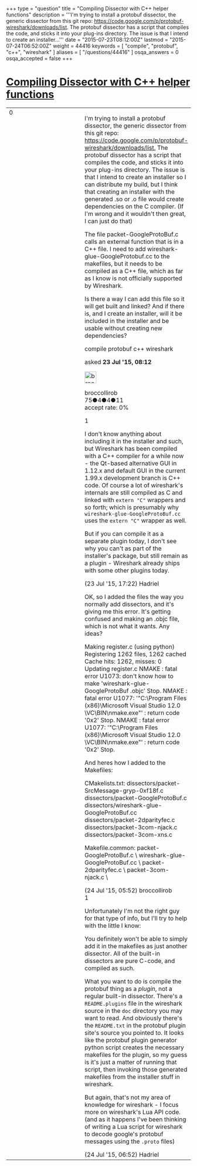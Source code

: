 +++
type = "question"
title = "Compiling Dissector with C++ helper functions"
description = '''I&#x27;m trying to install a protobuf dissector, the generic dissector from this git repo: https://code.google.com/p/protobuf-wireshark/downloads/list. The protobuf dissector has a script that compiles the code, and sticks it into your plug-ins directory. The issue is that I intend to create an installer...'''
date = "2015-07-23T08:12:00Z"
lastmod = "2015-07-24T06:52:00Z"
weight = 44416
keywords = [ "compile", "protobuf", "c++", "wireshark" ]
aliases = [ "/questions/44416" ]
osqa_answers = 0
osqa_accepted = false
+++

<div class="headNormal">

# [Compiling Dissector with C++ helper functions](/questions/44416/compiling-dissector-with-c-helper-functions)

</div>

<div id="main-body">

<div id="askform">

<table id="question-table" style="width:100%;"><colgroup><col style="width: 50%" /><col style="width: 50%" /></colgroup><tbody><tr class="odd"><td style="width: 30px; vertical-align: top"><div class="vote-buttons"><span id="post-44416-upvote" class="ajax-command post-vote up" rel="nofollow" title="I like this post (click again to cancel)"> </span><div id="post-44416-score" class="post-score" title="current number of votes">0</div><span id="post-44416-downvote" class="ajax-command post-vote down" rel="nofollow" title="I dont like this post (click again to cancel)"> </span> <span id="favorite-mark" class="ajax-command favorite-mark" rel="nofollow" title="mark/unmark this question as favorite (click again to cancel)"> </span><div id="favorite-count" class="favorite-count"></div></div></td><td><div id="item-right"><div class="question-body"><p>I'm trying to install a protobuf dissector, the generic dissector from this git repo: <a href="https://code.google.com/p/protobuf-wireshark/downloads/list.">https://code.google.com/p/protobuf-wireshark/downloads/list.</a> The protobuf dissector has a script that compiles the code, and sticks it into your plug-ins directory. The issue is that I intend to create an installer so I can distribute my build, but I think that creating an installer with the generated .so or .o file would create dependencies on the C compiler. (If I'm wrong and it wouldn't then great, I can just do that)</p><p>The file packet-GoogleProtoBuf.c calls an external function that is in a C++ file. I need to add wireshark-glue-GoogleProtobuf.cc to the makefiles, but it needs to be compiled as a C++ file, which as far as I know is not officially supported by Wireshark.</p><p>Is there a way I can add this file so it will get built and linked? And if there is, and I create an installer, will it be included in the installer and be usable without creating new dependencies?</p></div><div id="question-tags" class="tags-container tags"><span class="post-tag tag-link-compile" rel="tag" title="see questions tagged &#39;compile&#39;">compile</span> <span class="post-tag tag-link-protobuf" rel="tag" title="see questions tagged &#39;protobuf&#39;">protobuf</span> <span class="post-tag tag-link-c++" rel="tag" title="see questions tagged &#39;c++&#39;">c++</span> <span class="post-tag tag-link-wireshark" rel="tag" title="see questions tagged &#39;wireshark&#39;">wireshark</span></div><div id="question-controls" class="post-controls"></div><div class="post-update-info-container"><div class="post-update-info post-update-info-user"><p>asked <strong>23 Jul '15, 08:12</strong></p><img src="https://secure.gravatar.com/avatar/059a334676449782e9d927f2f79351fd?s=32&amp;d=identicon&amp;r=g" class="gravatar" width="32" height="32" alt="broccollirob&#39;s gravatar image" /><p><span>broccollirob</span><br />
<span class="score" title="75 reputation points">75</span><span title="4 badges"><span class="badge1">●</span><span class="badgecount">4</span></span><span title="4 badges"><span class="silver">●</span><span class="badgecount">4</span></span><span title="11 badges"><span class="bronze">●</span><span class="badgecount">11</span></span><br />
<span class="accept_rate" title="Rate of the user&#39;s accepted answers">accept rate:</span> <span title="broccollirob has no accepted answers">0%</span></p></div></div><div id="comments-container-44416" class="comments-container"><span id="44423"></span><div id="comment-44423" class="comment"><div id="post-44423-score" class="comment-score">1</div><div class="comment-text"><p>I don't know anything about including it in the installer and such, but Wireshark has been compiled with a C++ compiler for a while now - the Qt-based alternative GUI in 1.12.x and default GUI in the current 1.99.x development branch is C++ code. Of course a lot of wireshark's internals are still compiled as C and linked with <code>extern "C"</code> wrappers and so forth; which is presumably why <code>wireshark-glue-GoogleProtoBuf.cc</code> uses the <code>extern "C"</code> wrapper as well.</p><p>But if you can compile it as a separate plugin today, I don't see why you can't as part of the installer's package, but still remain as a plugin - Wireshark already ships with some other plugins today.</p></div><div id="comment-44423-info" class="comment-info"><span class="comment-age">(23 Jul '15, 17:22)</span> <span class="comment-user userinfo">Hadriel</span></div></div><span id="44428"></span><div id="comment-44428" class="comment"><div id="post-44428-score" class="comment-score"></div><div class="comment-text"><p>OK, so I added the files the way you normally add dissectors, and it's giving me this error. It's getting confused and making an .objc file, which is not what it wants. Any ideas?</p><p>Making register.c (using python) Registering 1262 files, 1262 cached Cache hits: 1262, misses: 0 Updating register.c NMAKE : fatal error U1073: don't know how to make 'wireshark-glue-GoogleProtoBuf .objc' Stop. NMAKE : fatal error U1077: '"C:\Program Files (x86)\Microsoft Visual Studio 12.0 \VC\BIN\nmake.exe"' : return code '0x2' Stop. NMAKE : fatal error U1077: '"C:\Program Files (x86)\Microsoft Visual Studio 12.0 \VC\BIN\nmake.exe"' : return code '0x2' Stop.</p><p>And heres how I added to the Makefiles:</p><p>CMakelists.txt: dissectors/packet-SrcMessage-gryp-0xf18f.c dissectors/packet-GoogleProtoBuf.c dissectors/wireshark-glue-GoogleProtoBuf.cc dissectors/packet-2dparityfec.c dissectors/packet-3com-njack.c dissectors/packet-3com-xns.c</p><p>Makefile.common: packet-GoogleProtoBuf.c \ wireshark-glue-GoogleProtoBuf.cc \ packet-2dparityfec.c \ packet-3com-njack.c \</p></div><div id="comment-44428-info" class="comment-info"><span class="comment-age">(24 Jul '15, 05:52)</span> <span class="comment-user userinfo">broccollirob</span></div></div><span id="44429"></span><div id="comment-44429" class="comment"><div id="post-44429-score" class="comment-score">1</div><div class="comment-text"><p>Unfortunately I'm not the right guy for that type of info, but I'll try to help with the little I know:</p><p>You definitely won't be able to simply add it in the makefiles as just another dissector. All of the built-in dissectors are pure C-code, and compiled as such.</p><p>What you want to do is compile the protobuf thing as a <em>plugin</em>, not a regular built-in dissector. There's a <code>README.plugins</code> file in the wireshark source in the <code>doc</code> directory you may want to read. And obviously there's the <code>README.txt</code> in the protobuf plugin site's source you pointed to. It looks like the protobuf plugin generator python script creates the necessary makefiles for the plugin, so my guess is it's just a matter of running that script, then invoking those generated makefiles from the installer stuff in wireshark.</p><p>But again, that's not my area of knowledge for wireshark - I focus more on wireshark's Lua API code. (and as it happens I've been thinking of writing a Lua script for wireshark to decode google's protobuf messages using the <code>.proto</code> files)</p></div><div id="comment-44429-info" class="comment-info"><span class="comment-age">(24 Jul '15, 06:52)</span> <span class="comment-user userinfo">Hadriel</span></div></div></div><div id="comment-tools-44416" class="comment-tools"></div><div class="clear"></div><div id="comment-44416-form-container" class="comment-form-container"></div><div class="clear"></div></div></td></tr></tbody></table>

</div>

</div>

